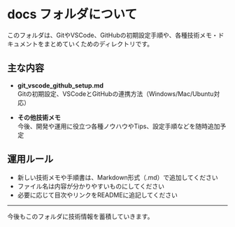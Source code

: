 # docs フォルダについて

このフォルダは、GitやVSCode、GitHubの初期設定手順や、各種技術メモ・ドキュメントをまとめていくためのディレクトリです。

## 主な内容

- **git_vscode_github_setup.md**  
  Gitの初期設定、VSCodeとGitHubの連携方法（Windows/Mac/Ubuntu対応）

- **その他技術メモ**  
  今後、開発や運用に役立つ各種ノウハウやTips、設定手順などを随時追加予定

## 運用ルール

- 新しい技術メモや手順書は、Markdown形式（.md）で追加してください
- ファイル名は内容が分かりやすいものにしてください
- 必要に応じて目次やリンクをREADMEに追記してください

---

今後もこのフォルダに技術情報を蓄積していきます。